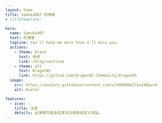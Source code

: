 ```yaml
---
layout: home
title: Samuka007 的博客
# titleTemplate: 

hero:
  name: Samuka007
  text: 的博客
  tagline: You'll hate me more than I'll miss you.
  actions:
    - theme: brand
      text: 继续
      link: /blog/continue
    - theme: alt
      text: DragonOS
      link: https://github.com/DragonOS-Community/DragonOS
  image:
    src: https://avatars.githubusercontent.com/u/49808042?s=240&v=4
    alt: Avator

features:
  - icon: 💡
    title: 注意
    details: 此博客可能会在某天迁移到自定义网站。
---
```

